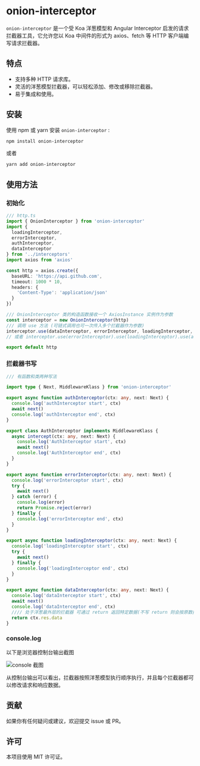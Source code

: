 # onion-interceptor

`onion-interceptor` 是一个受 Koa 洋葱模型和 Angular Interceptor 启发的请求拦截器工具，它允许您以 Koa 中间件的形式为 axios、fetch 等 HTTP 客户端编写请求拦截器。

## 特点

- 支持多种 HTTP 请求库。
- 灵活的洋葱模型拦截器，可以轻松添加、修改或移除拦截器。
- 易于集成和使用。

## 安装

使用 npm 或 yarn 安装 `onion-interceptor` :

```bash
npm install onion-interceptor
```

或者

```bash
yarn add onion-interceptor
```

## 使用方法

### 初始化

```typescript
/// http.ts
import { OnionInterceptor } from 'onion-interceptor'
import {
  loadingInterceptor,
  errorInterceptor,
  authInterceptor,
  dataInterceptor
} from '../interceptors'
import axios from 'axios'

const http = axios.create({
  baseURL: 'https://api.github.com',
  timeout: 1000 * 10,
  headers: {
    'Content-Type': 'application/json'
  }
})

/// OnionInterceptor 类的构造函数接收一个 AxiosInstance 实例作为参数
const interceptor = new OnionInterceptor(http)
/// 调用 use 方法 (可链式调用也可一次传入多个拦截器作为参数)
interceptor.use(dataInterceptor, errorInterceptor, loadingInterceptor, authInterceptor)
// 或者 interceptor.use(errorInterceptor).use(loadingInterceptor).use(authInterceptor)

export default http
```

### 拦截器书写

```typescript
/// 有函数和类两种写法

import type { Next, MiddlewareKlass } from 'onion-interceptor'

export async function authInterceptor(ctx: any, next: Next) {
  console.log('authInterceptor start', ctx)
  await next()
  console.log('authInterceptor end', ctx)
}

export class AuthInterceptor implements MiddlewareKlass {
  async intercept(ctx: any, next: Next) {
    console.log('AuthInterceptor start', ctx)
    await next()
    console.log('AuthInterceptor end', ctx)
  }
}

export async function errorInterceptor(ctx: any, next: Next) {
  console.log('errorInterceptor start', ctx)
  try {
    await next()
  } catch (error) {
    console.log(error)
    return Promise.reject(error)
  } finally {
    console.log('errorInterceptor end', ctx)
  }
}

export async function loadingInterceptor(ctx: any, next: Next) {
  console.log('loadingInterceptor start', ctx)
  try {
    await next()
  } finally {
    console.log('loadingInterceptor end', ctx)
  }
}

export async function dataInterceptor(ctx: any, next: Next) {
  console.log('dataInterceptor start', ctx)
  await next()
  console.log('dataInterceptor end', ctx)
  //// 处于洋葱最外层的拦截器 可通过 return 返回特定数据(不写 return 则会按原数据返回)
  return ctx.res.data
}
```

### console.log

以下是浏览器控制台输出截图

![console 截图](https://cdn.jsdelivr.net/gh/EricWXY/PictureBed_0@master/202407262129878.png)

从控制台输出可以看出，拦截器按照洋葱模型执行顺序执行，并且每个拦截器都可以修改请求和响应数据。

## 贡献

如果你有任何疑问或建议，欢迎提交 issue 或 PR。

## 许可

本项目使用 MIT 许可证。